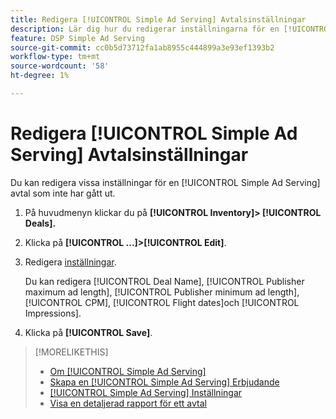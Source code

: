 ```yaml
---
title: Redigera [!UICONTROL Simple Ad Serving] Avtalsinställningar
description: Lär dig hur du redigerar inställningarna för en [!UICONTROL Simple Ad Serving] erbjudande.
feature: DSP Simple Ad Serving
source-git-commit: cc0b5d73712fa1ab8955c444899a3e93ef1393b2
workflow-type: tm+mt
source-wordcount: '58'
ht-degree: 1%

---
```


# Redigera [!UICONTROL Simple Ad Serving] Avtalsinställningar

Du kan redigera vissa inställningar för en [!UICONTROL Simple Ad Serving] avtal som inte har gått ut.

1. På huvudmenyn klickar du på **[!UICONTROL Inventory]> [!UICONTROL Deals].**

1. Klicka på  **[!UICONTROL ...]>[!UICONTROL Edit]**.

1. Redigera [inställningar](simple-deal-settings.md).

   Du kan redigera [!UICONTROL Deal Name], [!UICONTROL Publisher maximum ad length], [!UICONTROL Publisher minimum ad length], [!UICONTROL CPM], [!UICONTROL Flight dates]och [!UICONTROL Impressions].

1. Klicka på **[!UICONTROL Save]**.

>[!MORELIKETHIS]
>
>* [Om [!UICONTROL Simple Ad Serving]](simple-deal-about.md)
>* [Skapa en [!UICONTROL Simple Ad Serving] Erbjudande](simple-deal-create.md)
>* [[!UICONTROL Simple Ad Serving] Inställningar](simple-deal-settings.md)
>* [Visa en detaljerad rapport för ett avtal](/help/dsp/inventory/deal-view-report.md)


<!-- add back when reimplemented:
>* [View Event-Tracking Pixels for a [!UICONTROL Simple Ad Serving] Deal](simple-deal-show-pixels.md)
-->
